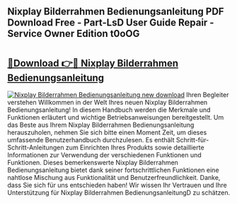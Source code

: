 ## Nixplay Bilderrahmen Bedienungsanleitung PDF Download Free - Part-LsD User Guide Repair - Service Owner Edition t0oOG

# <h2><a href="http://df5uj1i.blite.top/?on=Nixplay+Bilderrahmen+Bedienungsanleitung">🔗Download 👉🔴 Nixplay Bilderrahmen Bedienungsanleitung</a></h2>

[![Nixplay Bilderrahmen Bedienungsanleitung new download](https://i.imgur.com/lujVjoI.png)](http://df5uj1i.blite.top/?on=Nixplay+Bilderrahmen+Bedienungsanleitung)
Ihren Begleiter verstehen Willkommen in der Welt Ihres neuen Nixplay Bilderrahmen Bedienungsanleitung! In diesem Handbuch werden die Merkmale und Funktionen erläutert und wichtige Betriebsanweisungen bereitgestellt. Um das Beste aus Ihrem Nixplay Bilderrahmen Bedienungsanleitung herauszuholen, nehmen Sie sich bitte einen Moment Zeit, um dieses umfassende Benutzerhandbuch durchzulesen. Es enthält Schritt-für-Schritt-Anleitungen zum Einrichten Ihres Produkts sowie detaillierte Informationen zur Verwendung der verschiedenen Funktionen und Funktionen. Dieses bemerkenswerte Nixplay Bilderrahmen Bedienungsanleitung bietet dank seiner fortschrittlichen Funktionen eine nahtlose Mischung aus Funktionalität und Benutzerfreundlichkeit. Danke, dass Sie sich für uns entschieden haben! Wir wissen Ihr Vertrauen und Ihre Unterstützung für Nixplay Bilderrahmen BedienungsanleitungD zu schätzen.
